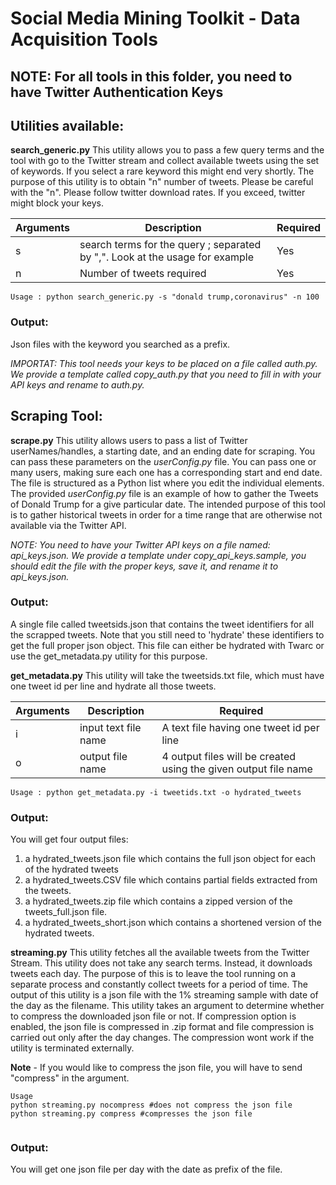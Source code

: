 # Social Media Mining Toolkit - Data Acquisition Tools

## NOTE: For all tools in this folder, you need to have Twitter Authentication Keys

## Utilities available:

**search_generic.py** This utility allows you to pass a few query terms and the tool with go to the Twitter stream and collect available tweets using the set of keywords. If you select a rare keyword this might end very shortly. The purpose of this utility is to obtain "n" number of tweets. Please be careful with the "n". Please follow twitter download rates. If you exceed, twitter might block your keys.

|Arguments|Description|Required |
| ------------- | ------------- | ------------- |
|s|search terms for the query ; separated by ",". Look at the usage for example|Yes |
|n|Number of tweets required|Yes |

```
Usage : python search_generic.py -s "donald trump,coronavirus" -n 100
```

### Output: 
Json files with the keyword you searched as a prefix.

_IMPORTAT: This tool needs your keys to be placed on a file called auth.py. We provide a template called copy_auth.py that you need to fill in with your API keys and rename to auth.py._

## Scraping Tool:

**scrape.py** This utility allows users to pass a list of Twitter userNames/handles, a starting date, and an ending date for scraping. You can pass these parameters on the _userConfig.py_ file. You can pass one or many users, making sure each one has a corresponding start and end date. The file is structured as a Python list where you edit the individual elements. The provided _userConfig.py_ file is an example of how to gather the Tweets of Donald Trump for a give particular date. The intended purpose of this tool is to gather historical tweets in order for a time range that are otherwise not available via the Twitter API. 

_NOTE: You need to have your Twitter API keys on a file named: api_keys.json. We provide a template under copy_api_keys.sample, you should edit the file with the proper keys, save it, and rename it to api_keys.json._

### Output:
A single file called tweetsids.json that contains the tweet identifiers for all the scrapped tweets. Note that you still need to 'hydrate' these identifiers to get the full proper json object. This file can either be hydrated with Twarc or use the get_metadata.py utility for this purpose.

**get_metadata.py** This utility will take the tweetsids.txt file, which must have one tweet id per line and hydrate all those tweets.


|Arguments|Description|Required |
| ------------- | ------------- | ------------- |
|i|input text file name|A text file having one tweet id per line|Yes |
|o|output file name|4 output files will be created using the given output file name|Yes |


```
Usage : python get_metadata.py -i tweetids.txt -o hydrated_tweets
```

### Output: 
You will get four output files: 

1. a hydrated_tweets.json file which contains the full json object for each of the hydrated tweets
1. a hydrated_tweets.CSV file which contains partial fields extracted from the tweets.
1. a hydrated_tweets.zip file which contains a zipped version of the tweets_full.json file.
1. a hydrated_tweets_short.json which contains a shortened version of the hydrated tweets. 

**streaming.py** This utility fetches all the available tweets from the Twitter Stream. This utility does not take any search terms. Instead, it downloads tweets each day. The purpose of this is to leave the tool running on a separate process and constantly collect tweets for a period of time. The output of this utility is a json file with the 1% streaming sample with date of the day as the filename. This utility takes an argument to determine whether to compress the downloaded json file or not. If compression option is enabled, the json file is compressed in .zip format and file compression is carried out only after the day changes.
The compression wont work if the utility is terminated externally. 

**Note** - If you would like to compress the json file, you will have to send "compress" in the argument.

```
Usage 
python streaming.py nocompress #does not compress the json file
python streaming.py compress #compresses the json file


```
### Output: 
You will get one json file per day with the date as prefix of the file.  